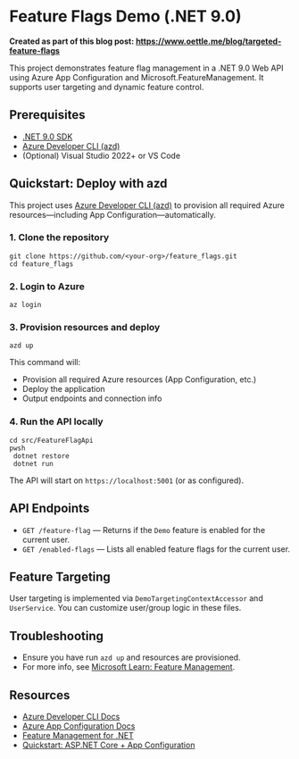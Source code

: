 # Feature Flags Demo (.NET 9.0)

**Created as part of this blog post: https://www.oettle.me/blog/targeted-feature-flags**

This project demonstrates feature flag management in a .NET 9.0 Web API using Azure App Configuration and Microsoft.FeatureManagement. It supports user targeting and dynamic feature control.

## Prerequisites
- [.NET 9.0 SDK](https://dotnet.microsoft.com/download)
- [Azure Developer CLI (azd)](https://aka.ms/azure-dev/install)
- (Optional) Visual Studio 2022+ or VS Code

## Quickstart: Deploy with azd

This project uses [Azure Developer CLI (azd)](https://aka.ms/azure-dev) to provision all required Azure resources—including App Configuration—automatically.

### 1. Clone the repository
```pwsh
git clone https://github.com/<your-org>/feature_flags.git
cd feature_flags
```

### 2. Login to Azure
```pwsh
az login
```

### 3. Provision resources and deploy
```pwsh
azd up
```
This command will:
- Provision all required Azure resources (App Configuration, etc.)
- Deploy the application
- Output endpoints and connection info

### 4. Run the API locally
```pwsh
cd src/FeatureFlagApi
pwsh
 dotnet restore
 dotnet run
```

The API will start on `https://localhost:5001` (or as configured).

## API Endpoints
- `GET /feature-flag` — Returns if the `Demo` feature is enabled for the current user.
- `GET /enabled-flags` — Lists all enabled feature flags for the current user.

## Feature Targeting
User targeting is implemented via `DemoTargetingContextAccessor` and `UserService`. You can customize user/group logic in these files.

## Troubleshooting
- Ensure you have run `azd up` and resources are provisioned.
- For more info, see [Microsoft Learn: Feature Management](https://learn.microsoft.com/en-us/azure/azure-app-configuration/feature-management-overview).

## Resources
- [Azure Developer CLI Docs](https://learn.microsoft.com/en-us/azure/developer/azure-developer-cli/)
- [Azure App Configuration Docs](https://learn.microsoft.com/en-us/azure/azure-app-configuration/)
- [Feature Management for .NET](https://learn.microsoft.com/en-us/azure/azure-app-configuration/feature-management-dotnet-reference)
- [Quickstart: ASP.NET Core + App Configuration](https://learn.microsoft.com/en-us/azure/azure-app-configuration/quickstart-aspnet-core-app)
